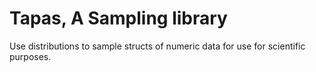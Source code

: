 # Tapas, A Sampling library

Use distributions to sample structs of numeric data for use for scientific
purposes.
